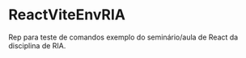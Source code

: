 # ReactViteEnvRIA
Rep para teste de comandos exemplo do seminário/aula de React da disciplina de RIA.
